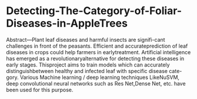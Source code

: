 # Detecting-The-Category-of-Foliar-Diseases-in-AppleTrees

Abstract—Plant  leaf  diseases  and  harmful  insects  are  signifi-cant  challenges  in  front  of  the  peasants.  Efficient  and  accurateprediction  of  leaf  diseases  in  crops  could  help  farmers  in  earlytreatment. Artificial intelligence has emerged as a revolutionaryalternative   for   detecting   these   diseases   in   early   stages.   Thisproject  aims  to  train  models  which  can  accurately  distinguishbetween  healthy  and  infected  leaf  with  specific  disease  cate-gory.  Various  Machine  learning  /  deep  learning  techniques  LikeNuSVM,  deep  convolutional  neural  networks  such  as  Res  Net,Dense  Net,  etc.  have  been  used  for  this  purpose.
